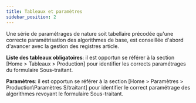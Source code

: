 ```yaml
---
title: Tableaux et paramètres
sidebar_position: 2
---
```


Une série de paramétrages de nature soit tabellaire précodée qu'une correcte paramétrisation des algorithmes de base, est conseillée d'abord d'avancer avec la gestion des registres article.

**Liste des tableaux obligatoires**: il est opportun se référer à la section [Home > Tableaux > Production] pour identifier les corrects paramétrages du formulaire Sous-traitant.

**Paramètres**: il est opportun se référer à la section [Home > Paramètres > Production\Paramètres S/traitant] pour identifier le correct paramétrage des algorithmes revoyant le formulaire Sous-traitant.






